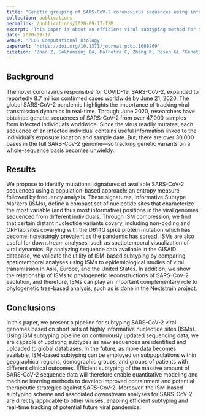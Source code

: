 ```yaml
---
title: "Genetic grouping of SARS-CoV-2 coronavirus sequences using informative subtype markers for pandemic spread visualization"
collection: publications
permalink: /publications/2020-09-17-ISM
excerpt: 'This paper is about an efficient viral subtyping method for SARS-CoV-2.'
date: 2020-09-17
venue: 'PLOS Computational Biology'
paperurl: 'https://doi.org/10.1371/journal.pcbi.1008269'
citation: 'Zhao Z, Sokhansanj BA, Malhotra C, Zheng K, Rosen GL "Genetic grouping of SARS-CoV-2 coronavirus sequences using informative subtype markers for pandemic spread visualization."" <i>PLOS Computational Biology</i> 16(9): e1008269 (2020).'
---
```

## Background
The novel coronavirus responsible for COVID-19, SARS-CoV-2, expanded to reportedly 8.7 million confirmed cases worldwide by June 21, 2020. The global SARS-CoV-2 pandemic highlights the importance of tracking viral transmission dynamics in real-time. Through June 2020, researchers have obtained genetic sequences of SARS-CoV-2 from over 47,000 samples from infected individuals worldwide. Since the virus readily mutates, each sequence of an infected individual contains useful information linked to the individual’s exposure location and sample date. But, there are over 30,000 bases in the full SARS-CoV-2 genome—so tracking genetic variants on a whole-sequence basis becomes unwieldy.

## Results
We propose to identify mutational signatures of available SARS-CoV-2 sequences using a population-based approach: an entropy measure followed by frequency analysis. These signatures, Informative Subtype Markers (ISMs), define a compact set of nucleotide sites that characterize the most variable (and thus most informative) positions in the viral genomes sequenced from different individuals. Through ISM compression, we find that certain distant nucleotide variants covary, including non-coding and ORF1ab sites covarying with the D614G spike protein mutation which has become increasingly prevalent as the pandemic has spread. ISMs are also useful for downstream analyses, such as spatiotemporal visualization of viral dynamics. By analyzing sequence data available in the GISAID database, we validate the utility of ISM-based subtyping by comparing spatiotemporal analyses using ISMs to epidemiological studies of viral transmission in Asia, Europe, and the United States. In addition, we show the relationship of ISMs to phylogenetic reconstructions of SARS-CoV-2 evolution, and therefore, ISMs can play an important complementary role to phylogenetic tree-based analysis, such as is done in the Nextstrain project.

## Conclusions
In this paper, we present a pipeline for subtyping SARS-CoV-2 viral genomes based on short sets of highly informative nucleotide sites (ISMs). Using ISM subtyping pipeline on continuously updated sequencing data, we are capable of updating subtypes as new sequences are identified and uploaded to global databases. In the future, as more data becomes available, ISM-based subtyping can be employed on subpopulations within geographical regions, demographic groups, and groups of patients with different clinical outcomes. Efficient subtyping of the massive amount of SARS-CoV-2 sequence data will therefore enable quantitative modeling and machine learning methods to develop improved containment and potential therapeutic strategies against SARS-CoV-2. Moreover, the ISM-based subtyping scheme and associated downstream analyses for SARS-CoV-2 are directly applicable to other viruses, enabling efficient subtyping and real-time tracking of potential future viral pandemics.
